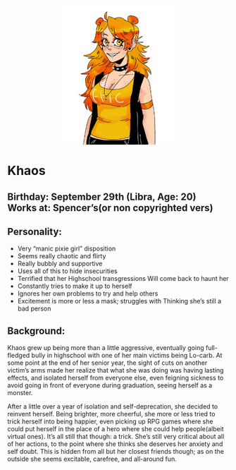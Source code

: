 <p align = "center"> 
  <img src= "https://github.com/Pixelmation/Monster_Chan/blob/master/Images/khaos.png" width = 50% height = 50% align:center>
</p>

<h1>
  Khaos
</h1>

<h2>
  Birthday: September 29th (Libra, Age: 20)<br>
  Works at: Spencer’s(or non copyrighted vers)
</h2>

<h2>
Personality:
</h2>

<ul>
  <li>Very “manic pixie girl” disposition</li>
<li>Seems really chaotic and flirty</li>
<li>Really bubbly and supportive</li>
<li>Uses all of this to hide insecurities</li>
<li>Terrified that her Highschool transgressions Will come back to haunt her</li>
<li>Constantly tries to make it up to herself</li>
<li>Ignores her own problems to try and help others</li>
<li>Excitement is more or less a mask; struggles with Thinking she’s still a bad person</li>
</ul>

<h2>
  Background:
</h2>
<p>
  	Khaos grew up being more than a little aggressive, eventually going full-fledged bully in highschool with one of her main victims being Lo-carb. At some point at the end of her senior year, the sight of cuts on another victim’s arms made her realize that what she was doing was having lasting effects, and isolated herself from everyone else, even feigning sickness to avoid going in front of everyone during graduation, seeing herself as a monster. 
</p>
<p>
    After a little over a year of isolation and self-deprecation, she decided to reinvent herself. Being brighter, more cheerful, she more or less tried to trick herself into being happier, even picking up RPG games where she could put herself in the place of a hero where she could help people(albeit virtual ones). It’s all still that though: a trick. She’s still very critical about all of her actions, to the point where she thinks she deserves her anxiety and self doubt. This is  hidden from all but her closest friends though; as on the outside she seems excitable, carefree, and all-around fun.
<p>
